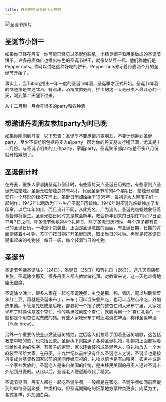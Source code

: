 ```yaml
---
title: 丹麦的圣诞节是什么样的
---
```

![圣诞节照片](https://www.howtoliveindenmark.com/wp-content/uploads/2015/03/santa_girl_flag2.jpg)

## 圣诞节小饼干
如果你已经在丹麦，你可能已经见过圣诞包装纸，小精灵帽子和用姜做成的圣诞节饼干。许多丹麦商店也推出棕色的圣诞节饼干，就像MM豆一样。他们称他们是Pepper nuts。你可以试吃这种好吃的饼干，Pepper nuts预示着丹麦两个月的圣诞节开始了。

事实上，当Tuborg推出一年一度的圣诞节啤酒，圣诞季才正式开始。圣诞节啤酒的味道像是普通啤酒，有点甜，酒精度数更高。推出的这一天是丹麦人最开心的一天，喝到第二天醒不过来。

从十二月到一月会有很多的party和各种酒

## 想邀请丹麦朋友参加party为时已晚
如果你刚刚到丹麦，以下忠告：圣诞季不要邀请丹麦朋友，不要计划筹划圣诞party，至少不要组织包括丹麦人的party。因为你的丹麦朋友行程已满，尤其是十二月份。与圣诞节相关的工作party，家庭party，圣诞聚乐部party差不多八月份就开始筹划了。

## 圣诞倒计时
在丹麦，很多人家都搞圣诞节倒计时，有些家每天点圣诞日历蜡烛，有些家则点圣诞光临蜡烛。圣诞光临蜡烛总共有4只， 代表圣诞节前的4个星期日，蜡烛分别被安在一个环形的绿枝花环上。圣诞日历蜡烛始于1935年，最初是大人带孩子们一起制作，1942年以后改为工业生产圣诞日历蜡烛。1946年时圣诞光临蜡烛加了专印章，以后年年如此，而且设计不同，从此扬名，广为流传。圣诞光临蜡烛象征着基督即将诞生。圣诞光临日同时又是教会新年，教会新年到来的日期在11月27日至12月3日之间，即圣诞节倒数第4个礼拜日。除了圣诞日历蜡烛，每个孩子都有自己的圣诞日历，一种是个包装盒，正面是圣诞意图的画面，有圣诞日期，日期的背面则装着小礼物，孩子们按日期打开圣诞日历，取出当日的礼物。再就是按圣诞日期串起来的礼物袋，每日一袋，每个装着当日的礼物。

## 圣诞节
圣诞节包括圣诞除夕（24日），圣诞日（25日）和节礼日（26日）。这几天商店都关张。圣诞除夕那天，很多丹麦人都去教堂做礼拜。对教堂来说，这一天也难得地座无虚席。

圣诞除夕晚上，很多人家在一起吃圣诞晚餐，主食是鹅、鸭、猪肉，配以甜酸紫菜和红土豆。再就是圣诞米布丁，米布丁可以当头餐热吃，也可以当甜点冷吃，外加热果酱。不管是先吃或是后吃，都要将一个拨了皮的整杏仁和入米布丁里，大家吃米布丁时要注意这个杏仁，谁的嘴里吃到这个杏仁，就能得到一个“杏仁礼物”，一般都是个用杏仁泥做成的猪。有些人家吃米布丁时还喝淡甜啤酒，称作圣诞啤酒（Yule brew）。

另外一个重要传统是点燃圣诞树蜡烛，之后客人们拉着手围着圣诞树唱歌，这包括教堂中唱的歌，也包括民歌。圣诞树下则摆满了各种圣诞礼物，礼物包上面都写着谁给谁礼物的名字。有孩子的家里，家长还会装扮成圣诞老人，将礼物放入一个大麻袋里带给大家。在丹麦，十九世纪以前并没有什么圣诞老人之说，圣诞节也是按丹麦成为基督教国家以前的民间传统庆祝的，礼物以前也是有由精灵，农务神或是一个家神发放的。圣诞老人是来自美国的传统，是由移民美国的丹麦人通过圣诞卡介绍到丹麦的。从此以后，圣诞老人便逐渐取代了精灵。

圣诞节期间，丹麦人都在一起吃圣诞午餐，一般都是在家吃。圣诞午餐如同前面提到的单位圣诞聚餐，种类相似。但圣诞期间吃的饭菜地方菜种类更多，肉菜为主，各式各样，外加圆白菜。
